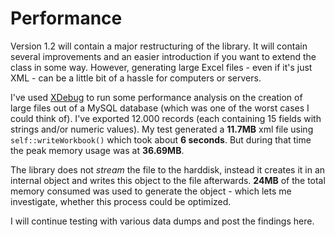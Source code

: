 # Performance #

Version 1.2 will contain a major restructuring of the library. It will contain several improvements and an easier introduction if you want to extend the class in some way. However, generating large Excel files - even if it's just XML - can be a little bit of a hassle for computers or servers.

I've used [XDebug](http://xdebug.org/) to run some performance analysis on the creation of large files out of a MySQL database (which was one of the worst cases I could think of). I've exported 12.000 records (each containing 15 fields with strings and/or numeric values). My test generated a **11.7MB** xml file using `self::writeWorkbook()` which took about **6 seconds**. But during that time the peak memory usage was at **36.69MB**.

The library does not _stream_ the file to the harddisk, instead it creates it in an internal object and writes this object to the file afterwards. **24MB** of the total memory consumed was used to generate the object - which lets me investigate, whether this process could be optimized.

I will continue testing with various data dumps and post the findings here.